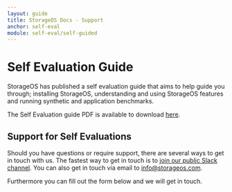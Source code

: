 ```yaml
---
layout: guide
title: StorageOS Docs - Support
anchor: self-eval
module: self-eval/self-guided
---
```


# Self Evaluation Guide

StorageOS has published a self evaluation guide that aims to help guide you through;
installing StorageOS, understanding and using StorageOS features and running
synthetic and application benchmarks.

The Self Evaluation guide PDF is available to download
[here](https://resources.storageos.com/hubfs/PRE/storageos-self-evaluation-guide.pdf).

## Support for Self Evaluations

Should you have questions or require support, there are several ways to get in
touch with us. The fastest way to get in touch is to [join our public Slack
channel](https://slack.storageos.com). You can also get in touch via email to
[ info@storageos.com](mailto:support@storageos.com).

Furthermore you can fill out the form below and we will get in touch.

&nbsp;

<script charset="utf-8" type="text/javascript"
src="//js.hsforms.net/forms/v2.js"></script>

<script>

hbspt.forms.create({

   portalId: "3402546",
   formId: "a07fecd3-ce5b-4835-b136-51a94a35632b",
   sfdcCampaignId: "70158000000BAZzAAO"
});
</script>
